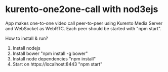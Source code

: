 # kurento-one2one-call with nod3ejs

App makes one-to-one video call peer-to-peer using Kurento Media Server and WebSocket as WebRTC. Each peer should be started with "npm start".

How to install & run?

1. Install nodejs
2. Install bower
	"npm install -g bower"
3. Install node dependencies
	"npm install"
4. Start on https://localhost:8443
	"npm start"

